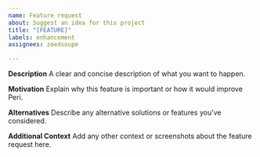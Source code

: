 ```yaml
---
name: Feature request
about: Suggest an idea for this project
title: "[FEATURE]"
labels: enhancement
assignees: zoedsoupe

---
```


**Description**
A clear and concise description of what you want to happen.

**Motivation**
Explain why this feature is important or how it would improve Peri.

**Alternatives**
Describe any alternative solutions or features you’ve considered.

**Additional Context**
Add any other context or screenshots about the feature request here.
